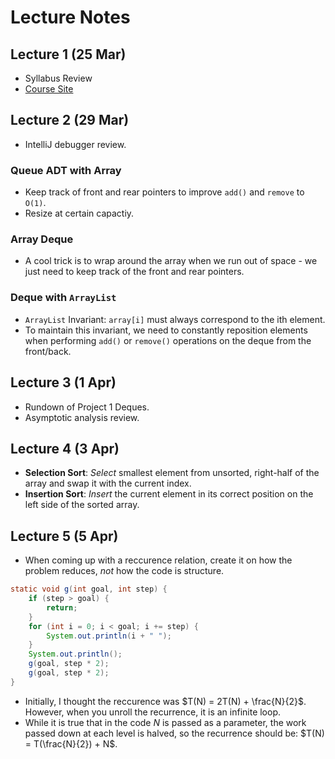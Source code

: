 # Lecture Notes

## Lecture 1 (25 Mar)

- Syllabus Review
- [Course Site](https://courses.cs.washington.edu/courses/cse373/24sp/)

## Lecture 2 (29 Mar)

- IntelliJ debugger review.

### Queue ADT with Array

- Keep track of front and rear pointers to improve `add()` and `remove` to `O(1)`.
- Resize at certain capactiy.

### Array Deque

- A cool trick is to wrap around the array when we run out of space - we just need to keep track of the front and rear pointers.

### Deque with `ArrayList`

- `ArrayList` Invariant: `array[i]` must always correspond to the ith element.
- To maintain this invariant, we need to constantly reposition elements when performing `add()` or `remove()` operations on the deque from the front/back.

## Lecture 3 (1 Apr)

- Rundown of Project 1 Deques.
- Asymptotic analysis review.

## Lecture 4 (3 Apr)

- **Selection Sort**: *Select* smallest element from unsorted, right-half of the array and swap it with the current index.
- **Insertion Sort**: *Insert* the current element in its correct position on the left side of the sorted array.

## Lecture 5 (5 Apr)

- When coming up with a reccurence relation, create it on how the problem reduces, *not* how the code is structure.

```java
static void g(int goal, int step) {
    if (step > goal) {
        return;
    }
    for (int i = 0; i < goal; i += step) {
        System.out.println(i + " ");
    }
    System.out.println();
    g(goal, step * 2);
    g(goal, step * 2);
}
```

- Initially, I thought the reccurence was $T(N) = 2T(N) + \frac{N}{2}$. However, when you unroll the recurrence, it is an infinite loop.
- While it is true that in the code $N$ is passed as a parameter, the work passed down at each level is halved, so the recurrence should be: $T(N) = T(\frac{N}{2}) + N$.

